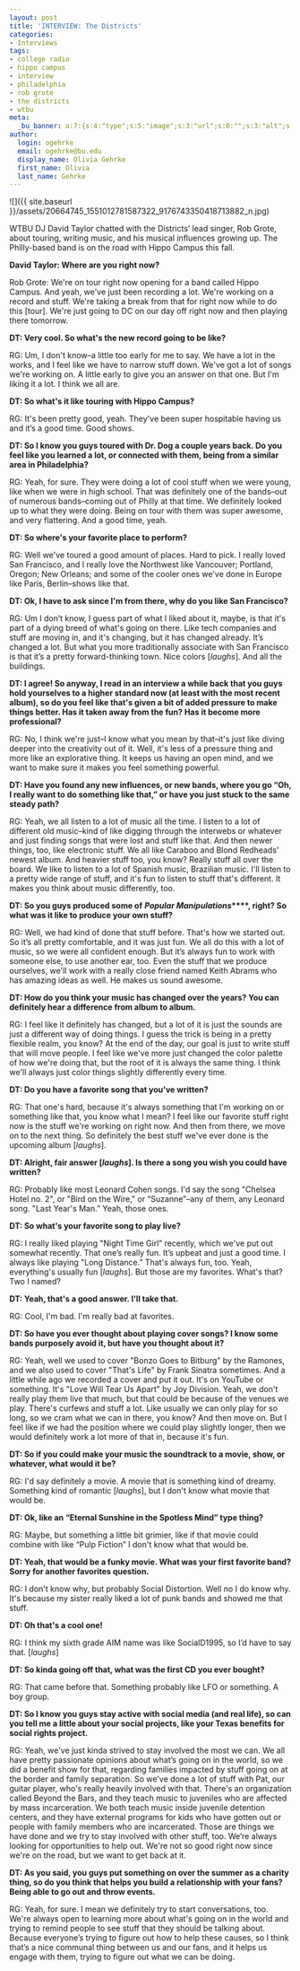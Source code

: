 ```yaml
---
layout: post
title: 'INTERVIEW: The Districts'
categories:
- Interviews
tags:
- college radio
- hippo campus
- interview
- philadelphia
- rob grote
- the districts
- wtbu
meta:
  _bu_banner: a:7:{s:4:"type";s:5:"image";s:3:"url";s:0:"";s:3:"alt";s:0:"";s:7:"post_id";s:0:"";s:4:"html";s:0:"";s:8:"position";s:12:"contentWidth";s:7:"caption";s:0:"";}
author:
  login: ogehrke
  email: ogehrke@bu.edu
  display_name: Olivia Gehrke
  first_name: Olivia
  last_name: Gehrke
---
```

![]({{ site.baseurl }}/assets/20664745_1551012781587322_9176743350418713882_n.jpg)

WTBU DJ David Taylor chatted with the Districts’ lead singer, Rob Grote, about touring, writing music, and his musical influences growing up. The Philly-based band is on the road with Hippo Campus this fall.

**David Taylor: Where are you right now?**

Rob Grote: We're on tour right now opening for a band called Hippo Campus. And yeah, we've just been recording a lot. We're working on a record and stuff. We're taking a break from that for right now while to do this \[tour\]. We're just going to DC on our day off right now and then playing there tomorrow.

**DT: Very cool. So what's the new record going to be like?**

RG: Um, I don't know–a little too early for me to say. We have a lot in the works, and I feel like we have to narrow stuff down. We've got a lot of songs we're working on. A little early to give you an answer on that one. But I'm liking it a lot. I think we all are.

**DT: So what's it like touring with Hippo Campus?**

RG: It's been pretty good, yeah. They've been super hospitable having us and it’s a good time. Good shows.

**DT: So I know you guys toured with Dr. Dog a couple years back. Do you feel like you learned a lot, or connected with them, being from a similar area in Philadelphia?**

RG: Yeah, for sure. They were doing a lot of cool stuff when we were young, like when we were in high school. That was definitely one of the bands–out of numerous bands–coming out of Philly at that time. We definitely looked up to what they were doing. Being on tour with them was super awesome, and very flattering. And a good time, yeah.

**DT: So where's your favorite place to perform?**

RG: Well we've toured a good amount of places. Hard to pick. I really loved San Francisco, and I really love the Northwest like Vancouver; Portland, Oregon; New Orleans; and some of the cooler ones we've done in Europe like Paris, Berlin–shows like that.

**DT: Ok, I have to ask since I'm from there, why do you like San Francisco?**

RG: Um I don’t know, I guess part of what I liked about it, maybe, is that it's part of a dying breed of what's going on there. Like tech companies and stuff are moving in, and it's changing, but it has changed already. It’s changed a lot. But what you more traditionally associate with San Francisco is that it’s a pretty forward-thinking town. Nice colors \[_laughs_\]. And all the buildings.

**DT: I agree! So anyway, I read in an interview a while back that you guys hold yourselves to a higher standard now (at least with the most recent album), so do you feel like that's given a bit of added pressure to make things better. Has it taken away from the fun? Has it become more professional?**

RG: No, I think we're just–I know what you mean by that–it's just like diving deeper into the creativity out of it. Well, it's less of a pressure thing and more like an explorative thing. It keeps us having an open mind, and we want to make sure it makes you feel something powerful.

**DT: Have you found any new influences, or new bands, where you go “Oh, I really want to do something like that,” or have you just stuck to the same steady path?**

RG: Yeah, we all listen to a lot of music all the time. I listen to a lot of different old music–kind of like digging through the interwebs or whatever and just finding songs that were lost and stuff like that. And then newer things, too, like electronic stuff. We all like Caraboo and Blond Redheads' newest album. And heavier stuff too, you know? Really stuff all over the board. We like to listen to a lot of Spanish music, Brazilian music. I'll listen to a pretty wide range of stuff, and it's fun to listen to stuff that's different. It makes you think about music differently, too.

**DT: So you guys produced some of** **_Popular Manipulations_****, right? So what was it like to produce your own stuff?**

RG: Well, we had kind of done that stuff before. That's how we started out. So it’s all pretty comfortable, and it was just fun. We all do this with a lot of music, so we were all confident enough. But it’s always fun to work with someone else, to use another ear, too. Even the stuff that we produce ourselves, we'll work with a really close friend named Keith Abrams who has amazing ideas as well. He makes us sound awesome.

**DT: How do you think your music has changed over the years? You can definitely hear a difference from album to album.**

RG: I feel like it definitely has changed, but a lot of it is just the sounds are just a different way of doing things. I guess the trick is being in a pretty flexible realm, you know? At the end of the day, our goal is just to write stuff that will move people. I feel like we've more just changed the color palette of how we're doing that, but the root of it is always the same thing. I think we'll always just color things slightly differently every time.

**DT: Do you have a favorite song that you've written?**

RG: That one's hard, because it's always something that I'm working on or something like that, you know what I mean? I feel like our favorite stuff right now is the stuff we're working on right now. And then from there, we move on to the next thing. So definitely the best stuff we've ever done is the upcoming album \[_laughs_\].

**DT: Alright, fair answer \[****_laughs_****\]. Is there a song you wish you could have written?**

RG: Probably like most Leonard Cohen songs. I'd say the song "Chelsea Hotel no. 2", or "Bird on the Wire," or “Suzanne”–any of them, any Leonard song. "Last Year's Man.” Yeah, those ones.

**DT: So what's your favorite song to play live?**

RG: I really liked playing "Night Time Girl” recently, which we've put out somewhat recently. That one’s really fun. It’s upbeat and just a good time. I always like playing "Long Distance.” That's always fun, too. Yeah, everything's usually fun \[_laughs_\]. But those are my favorites. What's that? Two I named?

**DT: Yeah, that's a good answer. I'll take that.**

RG: Cool, I'm bad. I'm really bad at favorites.

**DT: So have you ever thought about playing cover songs? I know some bands purposely avoid it, but have you thought about it?**

RG: Yeah, well we used to cover "Bonzo Goes to Bitburg" by the Ramones, and we also used to cover "That's Life" by Frank Sinatra sometimes. And a little while ago we recorded a cover and put it out. It's on YouTube or something. It's "Love Will Tear Us Apart" by Joy Division. Yeah, we don't really play them live that much, but that could be because of the venues we play. There's curfews and stuff a lot. Like usually we can only play for so long, so we cram what we can in there, you know? And then move on. But I feel like if we had the position where we could play slightly longer, then we would definitely work a lot more of that in, because it's fun.

**DT: So if you could make your music the soundtrack to a movie, show, or whatever, what would it be?**

RG: I'd say definitely a movie. A movie that is something kind of dreamy. Something kind of romantic \[_laughs_\], but I don't know what movie that would be.

**DT: Ok, like an “Eternal Sunshine in the Spotless Mind” type thing?**

RG: Maybe, but something a little bit grimier, like if that movie could combine with like “Pulp Fiction” I don't know what that would be.

**DT: Yeah, that would be a funky movie. What was your first favorite band? Sorry for another favorites question.**

RG: I don't know why, but probably Social Distortion. Well no I do know why. It's because my sister really liked a lot of punk bands and showed me that stuff.

**DT: Oh that's a cool one!**

RG: I think my sixth grade AIM name was like SocialD1995, so I’d have to say that. \[_laughs_\]

**DT: So kinda going off that, what was the first CD you ever bought?**

RG: That came before that. Something probably like LFO or something. A boy group.

**DT: So I know you guys stay active with social media (and real life), so can you tell me a little about your social projects, like your Texas benefits for social rights project.**

RG: Yeah, we've just kinda strived to stay involved the most we can. We all have pretty passionate opinions about what’s going on in the world, so we did a benefit show for that, regarding families impacted by stuff going on at the border and family separation. So we've done a lot of stuff with Pat, our guitar player, who's really heavily involved with that. There's an organization called Beyond the Bars, and they teach music to juveniles who are affected by mass incarceration. We both teach music inside juvenile detention centers, and they have external programs for kids who have gotten out or people with family members who are incarcerated. Those are things we have done and we try to stay involved with other stuff, too. We’re always looking for opportunities to help out. We're not so good right now since we're on the road, but we want to get back at it.

**DT: As you said, you guys put something on over the summer as a charity thing, so do you think that helps you build a relationship with your fans? Being able to go out and throw events.**

RG: Yeah, for sure. I mean we definitely try to start conversations, too. We're always open to learning more about what's going on in the world and trying to remind people to see stuff that they should be talking about. Because everyone’s trying to figure out how to help these causes, so I think that’s a nice communal thing between us and our fans, and it helps us engage with them, trying to figure out what we can be doing.